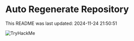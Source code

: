 # Auto Regenerate Repository

This README was last updated: 2024-11-24 21:50:51

 ![TryHackMe](https://tryhackme.com/badge/533634)